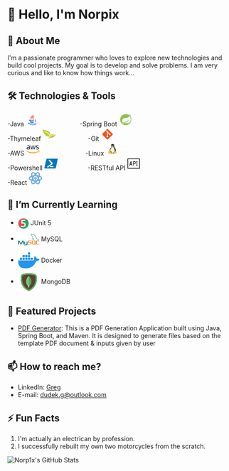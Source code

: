 # 👋 Hello, I'm Norpix

## 🚀 About Me
I'm a passionate programmer who loves to explore new technologies and build cool projects. My goal is to develop and solve problems.
I am very curious and like to know how things work...

## 🛠️ Technologies & Tools
-Java <img width="30" src="https://github.com/Norp1x/Norp1x/blob/main/java.png" /> &emsp; &emsp; &emsp; &emsp; &nbsp; &nbsp; -Spring Boot <img width="30" src="https://github.com/Norp1x/Norp1x/blob/main/spring.png" /><br>
-Thymeleaf <img width="30" src="https://github.com/Norp1x/Norp1x/blob/main/thymeleaf.png" /> &emsp; &emsp; &emsp; &emsp;-Git <img width="30" src="https://github.com/Norp1x/Norp1x/blob/main/git.png" /><br>
-AWS <img width="30" src="https://github.com/Norp1x/Norp1x/blob/main/aws.png" />&emsp; &emsp; &emsp; &emsp; &emsp; &emsp;-Linux <img width="30" src="https://github.com/Norp1x/Norp1x/blob/main/linux.png" /><br>
-Powershell <img width="30" src="https://github.com/Norp1x/Norp1x/blob/main/powershell.png" />&emsp; &emsp; &emsp; &emsp;-RESTful API <img width="30" src="https://github.com/Norp1x/Norp1x/blob/main/api.png" /><br>
-React <img width="30" src="https://github.com/Norp1x/Norp1x/blob/main/react.png" />

## 🌱 I’m Currently Learning
- <img align="center" src="https://github.com/Norp1x/Norp1x/blob/main/JUnit.png" width="24" /> JUnit 5
- <img align="center" src="https://github.com/Norp1x/Norp1x/blob/main/mysql.png" /> MySQL
- <img align="center" src="https://github.com/Norp1x/Norp1x/blob/main/docker.png" /> Docker
- <img align="center" src="https://github.com/Norp1x/Norp1x/blob/main/mongodb.png" /> MongoDB

## 🔭 Featured Projects
- [PDF Generator](https://github.com/Norp1x/GeneratorPDF): This is a PDF Generation Application built using Java, Spring Boot, and Maven. It is designed to generate files based on the template PDF document & inputs given by user
  
## 📫 How to reach me?
- LinkedIn: [Greg](https://www.linkedin.com/in/greg-dudek)
- E-mail: dudek.g@outlook.com

## ⚡ Fun Facts
1. I'm actually an electrican by profession.
2. I successfully rebuilt my own two motorcycles from the scratch.

![Norp1x's GitHub Stats](https://github-readme-stats.vercel.app/api?username=norp1x&show_icons=true)
